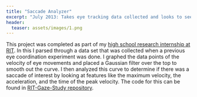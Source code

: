 ```yaml
---
title: "Saccade Analyzer"
excerpt: "July 2013: Takes eye tracking data collected and looks to see if a saccade occured."
header:
  teaser: assets/images/1.png
---
```


This project was completed as part of my [high school research internship at RIT](https://vlthrasher.github.io/work/04RITIntern/).
In this I parsed through a data set that was collected when a previous eye coordination experiment was done.
I graphed the data points of the velocity of eye movements and placed a Gaussian filter over the top to smooth out the curve.
I then analyzed this curve to determine if there was a saccade of interest by looking at features like the maximum velocity, the acceleration, and the time of the peak velocity.
The code for this can be found in [RIT-Gaze-Study repository](https://github.com/vlthrasher/RIT-Gaze-Study).
